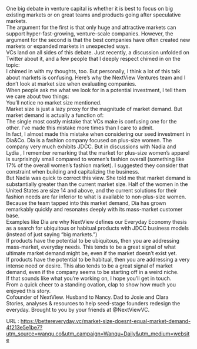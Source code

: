   One big debate in venture capital is whether it is best to focus on big existing markets or on great teams and products going after speculative markets.  
    The argument for the first is that only huge and attractive markets can support hyper-fast-growing, venture-scale companies. However, the argument for the second is that the best companies have often created new markets or expanded markets in unexpected ways.  
    VCs land on all sides of this debate. Just recently, a discussion unfolded on Twitter about it, and a few people that I deeply respect chimed in on the topic:  
    I chimed in with my thoughts, too. But personally, I think a lot of this talk about markets is confusing. Here’s why the NextView Ventures team and I don’t look at market size when evaluating companies.  
    When people ask me what we look for in a potential investment, I tell them we care about two things:  
    You’ll notice no market size mentioned.  
    Market size is just a lazy proxy for the magnitude of market demand. But market demand is actually a function of:  
    The single most costly mistake that VCs make is confusing one for the other. I’ve made this mistake more times than I care to admit.  
    In fact, I almost made this mistake when considering our seed investment in Dia&Co. Dia is a fashion company focused on plus-size women. The company very much exhibits JDCC. But in discussions with Nadia and Lydia , I remember remarking that the market for plus-size women’s apparel is surprisingly small compared to women’s fashion overall (something like 17% of the overall women’s fashion market). I suggested they consider that constraint when building and capitalizing the business.  
    But Nadia was quick to correct this view. She told me that market demand is substantially greater than the current market size. Half of the women in the United States are size 14 and above, and the current solutions for their fashion needs are far inferior to what is available to non-plus-size women.  
    Because the team tapped into this market demand, Dia has grown remarkably quickly and resonates deeply with its mass-market customer base.  
    Examples like Dia are why NextView defines our Everyday Economy thesis as a search for ubiquitous or habitual products with JDCC business models (instead of just saying “big markets.”)  
    If products have the potential to be ubiquitous, then you are addressing mass-market, everyday needs. This tends to be a great signal of what ultimate market demand might be, even if the market doesn’t exist yet.  
    If products have the potential to be habitual, then you are addressing a very intense need or desire. This also tends to be a great signal of market demand, even if the company seems to be starting off in a weird niche.  
    If that sounds like what you’re working on, I hope you’ll get in touch.  
    From a quick cheer to a standing ovation, clap to show how much you enjoyed this story.  
    Cofounder of NextView. Husband to Nancy. Dad to Josie and Clara  
    Stories, analyses & resources to help seed-stage founders redesign the everyday. Brought to you by your friends at @NextViewVC.  
    
  URL : https://bettereveryday.vc/market-size-doesnt-equal-market-demand-4f213e5e1be7?utm_source=wanqu.co&utm_campaign=Wanqu+Daily&utm_medium=website